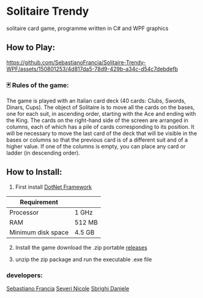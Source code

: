 # Solitaire Trendy
solitaire card game, programme written in C# and WPF graphics                                                                                                     
## How to Play:

https://github.com/SebastianoFrancia/Solitaire-Trendy-WPF/assets/150801253/4d817da5-78d9-429b-a34c-d54c7debdefb



### 🃏 Rules of the game:
The game is played with an Italian card deck (40 cards: Clubs, Swords, Dinars, Cups).
The object of Solitaire is to move all the cards on the bases, one for each suit, in ascending order, starting with the Ace and ending with the King.
The cards on the right-hand side of the screen are arranged in columns, each of which has a pile of cards corresponding to its position.
It will be necessary to move the last card of the deck that will be visible in the bases or columns so that the previous card is of a different suit and of a higher value.
If one of the columns is empty, you can place any card or ladder (in descending order). 

## How to Install:
1. First install [DotNet Framework](https://dotnet.microsoft.com/en-us/download)

| Requirement |             |
|-------------|-------------|
| Processor   | 	1 GHz     |
| RAM	        |   512 MB    |
| Minimum disk space |	4.5 GB |

2. Install the game
download the .zip portable [releases](https://github.com/SebastianoFrancia/Solitaire-Trendy-WPF/releases)

3. unzip the zip package and run the executable .exe file


### developers:
[Sebastiano Francia](https://github.com/SebastianoFrancia)
[Severi Nicole](https://github.com/nicoleSeverii)
[Sbrighi Daniele](https://github.com/pataccon)

